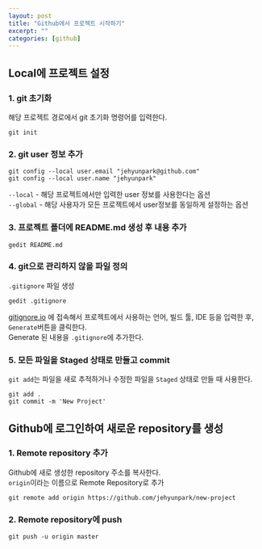 ```yaml
---
layout: post
title: "Github에서 프로젝트 시작하기"
excerpt: ""
categories: [github]
---
```

## Local에 프로젝트 설정

### 1. git 초기화
해당 프로젝트 경로에서 git 초기화 명령어를 입력한다.

``` shell
git init
```

### 2. git user 정보 추가

``` shell
git config --local user.email "jehyunpark@github.com"
git config --local user.name "jehyunpark"
```
`--local` - 해당 프로젝트에서만 입력한 user 정보를 사용한다는 옵션  
`--global` - 해당 사용자가 모든 프로젝트에서 user정보를 동일하게 설정하는 옵션

### 3. 프로젝트 폴더에 README.md 생성 후 내용 추가

``` shell
gedit README.md
```

### 4. git으로 관리하지 않을 파일 정의
`.gitignore` 파일 생성

``` shell
gedit .gitignore
```
[gitignore.io][] 에 접속해서 프로젝트에서 사용하는 언어, 빌드 툴, IDE 등을 입력한 후, `Generate`버튼을 클릭한다.  
Generate 된 내용을 `.gitignore`에 추가한다.

### 5. 모든 파일을 Staged 상태로 만들고 commit
`git add`는 파일을 새로 추적하거나 수정한 파일을 `Staged` 상태로 만들 때 사용한다.

``` shell
git add .
git commit -m 'New Project'
```


## Github에 로그인하여 새로운 repository를 생성

### 1. Remote repository 추가
Github에 새로 생성한 repository 주소를 복사한다.  
`origin`이라는 이름으로 Remote Repository로 추가

``` shell
git remote add origin https://github.com/jehyunpark/new-project
```

### 2. Remote repository에 push

``` shell
git push -u origin master
```

[gitignore.io]: https://www.gitignore.io/
